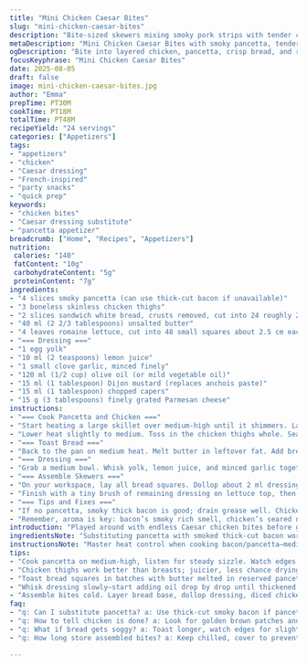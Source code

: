 ```yaml
---
title: "Mini Chicken Caesar Bites"
slug: "mini-chicken-caesar-bites"
description: "Bite-sized skewers mixing smoky pork strips with tender chicken thighs, toasted bread squares, and crisp romaine lettuce. A homemade Caesar-style dressing with a touch of mustard replaces anchovy paste. Quick pan-frying techniques layered with chilled assembly to preserve textures. Yielding 24 skewers, ideal for appetizers or party snacks. Emphasis on spotting doneness by aroma and color, avoiding dryness or sogginess. Savory, tangy, crunchy, creamy all in one bite. Uses alternative ingredients for those without anchovies or traditional Caesar flavors. Efficient multitasking keeps prep under an hour, with cooling breaks for cleaner slicing and firmer skewer assembly."
metaDescription: "Mini Chicken Caesar Bites with smoky pancetta, tender chicken thighs, crunchy bread, crisp romaine, and a tangy mustard-caper dressing. Quick pan-fry and chill, 24 servings."
ogDescription: "Bite into layered chicken, pancetta, crisp bread, and romaine with a mustard-caper Caesar twist. Savory, crunchy, juicy, chilled skewers for quick party snacks."
focusKeyphrase: "Mini Chicken Caesar Bites"
date: 2025-08-05
draft: false
image: mini-chicken-caesar-bites.jpg
author: "Emma"
prepTime: PT30M
cookTime: PT18M
totalTime: PT48M
recipeYield: "24 servings"
categories: ["Appetizers"]
tags:
- "appetizers"
- "chicken"
- "Caesar dressing"
- "French-inspired"
- "party snacks"
- "quick prep"
keywords:
- "chicken bites"
- "Caesar dressing substitute"
- "pancetta appetizer"
breadcrumb: ["Home", "Recipes", "Appetizers"]
nutrition: 
 calories: "140"
 fatContent: "10g"
 carbohydrateContent: "5g"
 proteinContent: "7g"
ingredients:
- "4 slices smoky pancetta (can use thick-cut bacon if unavailable)"
- "3 boneless skinless chicken thighs"
- "2 slices sandwich white bread, crusts removed, cut into 24 roughly 2.5 cm squares"
- "40 ml (2 2/3 tablespoons) unsalted butter"
- "4 leaves romaine lettuce, cut into 48 small squares about 2.5 cm each"
- "=== Dressing ==="
- "1 egg yolk"
- "10 ml (2 teaspoons) lemon juice"
- "1 small clove garlic, minced finely"
- "120 ml (1/2 cup) olive oil (or mild vegetable oil)"
- "15 ml (1 tablespoon) Dijon mustard (replaces anchois paste)"
- "15 ml (1 tablespoon) chopped capers"
- "15 g (3 tablespoons) finely grated Parmesan cheese"
instructions:
- "=== Cook Pancetta and Chicken ==="
- "Start heating a large skillet over medium-high until it shimmers. Lay the pancetta slices in a single layer. Listen for that steady sizzle, turning halfway when edges crisp and brown, about 5-7 minutes total. Lift onto paper towels to drain excess fat—don’t lose the rendered goodness in pan."
- "Lower heat slightly to medium. Toss in the chicken thighs whole. Sear until golden with brown patches, about 7-8 minutes, flipping halfway. Juggle with tongs; poke the thickest part to check firmness—no pink juices means done. Salt and pepper liberally; flavors need punch here. Set chicken next to pancetta to cool completely in fridge before dicing (helps slice neat). Discard any burnt bits in pan but keep the fat for next step."
- "=== Toast Bread ==="
- "Back to the pan on medium heat. Melt butter in leftover fat. Add bread squares in batches—don’t crowd. Turn after golden and firm, about 4-6 minutes total. These are your crunchy base. Watch closely—the second side flashes golden, tiny edges crisp but not burned. Set aside to cool."
- "=== Dressing ==="
- "Grab a medium bowl. Whisk yolk, lemon juice, and minced garlic together until slightly frothy. Now drop whisk speed, start adding oil drop by drop while whisking frantically—this gradual pour thickens your emulsion. When creamy and stable, drizzle the rest in a slow steady stream. Stir in Dijon mustard (replaces anchovy for subtle tang), chopped capers, and half the Parmesan cheese. Taste: should be bright, creamy, with a slight briny punch from capers. Adjust lemon or mustard if needed."
- "=== Assemble Skewers ==="
- "On your workspace, lay all bread squares. Dollop about 2 ml dressing on each. Stack a piece of diced chicken, pancetta, then 2 romaine squares on top. You want crunch and freshness layering with salty and rich elements. Use cocktail picks or small skewers to anchor each bite solidly."
- "Finish with a tiny brush of remaining dressing on lettuce top, then sprinkle leftover Parmesan for texture and sharpness. Chill 5-10 minutes before serving. Keeps everything firm and flavors meld slightly."
- "=== Tips and Fixes ==="
- "If no pancetta, smoky thick bacon is good; drain grease well. Chicken thighs stay juicier than breasts but watch for undercooking. If bread soggy? Toast a bit longer next round or dab dressing sparingly. Dressing can sit a few hours but stir before use if separated. For more bite, add fresh cracked pepper at the end."
- "Remember, aroma is key: bacon’s smoky rich smell, chicken’s seared nuttiness, bread’s buttery crispness all signals ready."
introduction: "Played around with endless Caesar chicken bites before getting this right. Tried anchovies, but sometimes too fishy, switched to mustard and capers for that punch without overpowering. Pancetta adds smoky depth, bacon’s good but renders too much fat and sogs bread faster. Toast bread long enough to hold dressing but not like dry crackers. Chicken’s tricky; too lean dries out fast. Thighs work best, browned but juicy inside, cooled—never dice hot or mess up assembly. Dressing easier if you whisk oil slow, patience pays off. Texture from lettuce, bread, salty pork, tender chicken—layers gotta be crisped right, or whole thing flops. This mix of quick pan work and cold assembly hits the balance. Learned timing by sight, smell, feel—not timers alone."
ingredientsNote: "Substituting pancetta with smoked thick-cut bacon works—dry excess fat to keep bread crisp. Chicken breasts dry too quickly unless brined or sauced; thighs bring juiciness and flavor. Bread crust removal prevents tough bites, cut squares evenly so skewers are balanced. Butter choice affects richness; salted adds more punch, unsalted lets you control saltiness better. Mustard can replace anchovies for those avoiding fish but still want umami and tang. Capers punch up acidity and salt, fresh garlic essential for bite without heat. Parmesan shredded freshly works best; pre-grated clumps or powders lose texture and depth in small quantities. Oils need to emulsify properly; choose neutral oil to avoid overpowering dressing."
instructionsNote: "Master heat control when cooking bacon/pancetta—medium-high for crisp but watch burn spots. Chicken inches color changes, firm texture, and juices clear signal it’s done, not time alone. Cooling meat before dicing prevents shrinking or mashing. Toast bread on medium in butter-fat mix, listen for popping edges and shift colors, flip with spatula carefully. Dressing must be emulsified; whisk oil slowly from start to avoid separation, patience beats speed here. Building skewers in layer order from bread base to lettuce top locks in structural integrity; lettuce squares create crunch without releasing water early—dry leaves critical. Rest assembled bites chilled for firmness; prevents toppling and flavor melding. Use sharp knives for neat cubes; blunt cuts crush ingredients, ruining textures."
tips:
- "Cook pancetta on medium-high, listen for steady sizzle. Watch edges carefully; crisp but avoid burnt spots. Don’t dump fat—use leftover grease to toast bread for extra flavor and golden crisp."
- "Chicken thighs work better than breasts; juicier, less chance drying out. Sear whole pieces first, golden brown with patches. Test doneness by firmness and juice color—no pink means done. Patience before dicing keeps texture firm."
- "Toast bread squares in batches with butter melted in reserved pancetta fat. Flip when edges turn tiny crispy and bread is golden; not burnt but holding shape. Let cool before stacking to keep crunch under moist toppings."
- "Whisk dressing slowly—start adding oil drop by drop until thickened emulsion forms. Then drizzle rest steadily. Mustard replaces anchovy for slight tang, capers punch acidity. Parmesan shredded fresh holds texture better than pre-grated powders."
- "Assemble bites cold. Layer bread base, dollop dressing, diced chicken, pancetta, then two romaine leaves on top. Skewer firmly. Final brush of dressing on lettuce and leftover Parmesan boost texture and keep layers neat during chilling."
faq:
- "q: Can I substitute pancetta? a: Use thick-cut smoky bacon if pancetta not found. Dry grease well or bread turns soggy. Pancetta less fatty but bacon still works with care on crisping and draining."
- "q: How to tell chicken is done? a: Look for golden brown patches and firm texture. Poke thickest part—clear juices no pink. Smell changes too, nuttier aroma. Avoid relying solely on timer. Cooling before dicing helps keep shape."
- "q: What if bread gets soggy? a: Toast longer, watch edges for slight crisp, not burnt. Use butter plus fat from pancetta for crunch. Also, apply dressing sparingly, better to add more later than soak bread too soon."
- "q: How long store assembled bites? a: Keep chilled, cover to prevent drying. Eat within few hours, but dressing might separate; stir lightly before serving. Not great for long storage; bread softens over time despite chilling."

---
```

